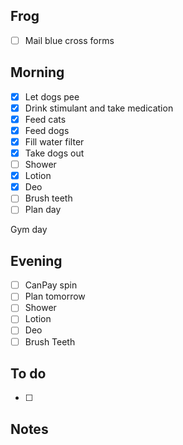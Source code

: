 ## Frog
- [ ] Mail blue cross forms

## Morning 
- [x] Let dogs pee
- [x] Drink stimulant and take medication
- [x] Feed cats
- [x] Feed dogs
- [x] Fill water filter
- [x] Take dogs out
- [ ] Shower
- [x] Lotion
- [x] Deo
- [ ] Brush teeth
- [ ] Plan day 

Gym day

## Evening
- [ ] CanPay spin
- [ ] Plan tomorrow 
- [ ] Shower 
- [ ] Lotion 
- [ ] Deo 
- [ ] Brush Teeth

## To do
- [ ] 

## Notes 
